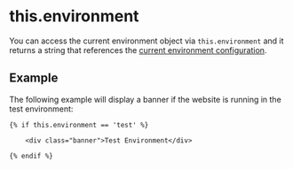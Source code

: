 # this.environment

You can access the current environment object via `this.environment` and it returns a string that references the [current environment configuration](../help/installation#environment-config).

## Example

The following example will display a banner if the website is running in the test environment:

    {% if this.environment == 'test' %}

        <div class="banner">Test Environment</div>

    {% endif %}
